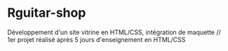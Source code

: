 # Rguitar-shop
Développement d'un site vitrine en HTML/CSS, intégration de maquette //
1er projet réalisé après 5 jours d'enseignement en HTML/CSS
